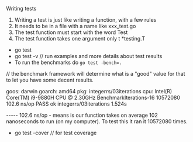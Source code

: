 Writing tests

1. Writing a test is just like writing a function, with a few rules
2. It needs to be in a file with a name like xxx_test.go
3. The test function must start with the word Test
4. The test function takes one argument only t *testing.T

- go test
- go test -v    // run examples and more details about test results
- To run the benchmarks do `go test -bench=.`

// the benchmark framework will determine what is a "good" value for that to let you have some decent results.

goos: darwin
goarch: amd64
pkg: integerrs/03iterations
cpu: Intel(R) Core(TM) i9-9880H CPU @ 2.30GHz
BenchmarkIterations-16          10572080               102.6 ns/op
PASS
ok      integerrs/03iterations  1.524s

----- 102.6 ns/op - means is our function takes on average 102 nanoseconds to run (on my computer). To test this it ran it 10572080 times.


* go test -cover       // for test coverage
